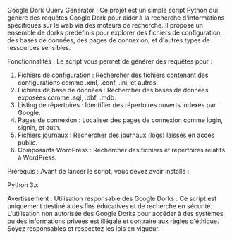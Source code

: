 Google Dork Query Generator :
Ce projet est un simple script Python qui génère des requêtes Google Dork pour aider à la recherche d'informations spécifiques sur le web via des moteurs de recherche. Il propose un ensemble de dorks prédéfinis pour explorer des fichiers de configuration, des bases de données, des pages de connexion, et d'autres types de ressources sensibles.


Fonctionnalités :
Le script vous permet de générer des requêtes pour :

1. Fichiers de configuration : Rechercher des fichiers contenant des configurations comme .xml, .conf, .ini, et autres.
2. Fichiers de base de données : Rechercher des bases de données exposées comme .sql, .dbf, .mdb.
3. Listing de répertoires : Identifier des répertoires ouverts indexés par Google.
4. Pages de connexion : Localiser des pages de connexion comme login, signin, et auth.
5. Fichiers journaux : Rechercher des journaux (logs) laissés en accès public.
6. Composants WordPress : Rechercher des fichiers et répertoires relatifs à WordPress.

   
Prérequis :
Avant de lancer le script, vous devez avoir installé :

Python 3.x

Avertissement :
Utilisation responsable des Google Dorks : Ce script est uniquement destiné à des fins éducatives et de recherche en sécurité. L'utilisation non autorisée des Google Dorks pour accéder à des systèmes ou des informations privées est illégale et contraire aux règles d'éthique. Soyez responsables et respectez les lois en vigueur.
